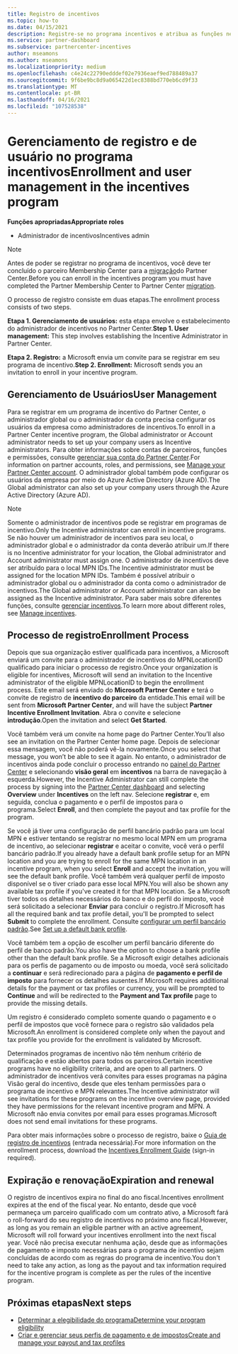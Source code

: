 ```yaml
---
title: Registro de incentivos
ms.topic: how-to
ms.date: 04/15/2021
description: Registre-se no programa incentivos e atribua as funções necessárias para o gerenciamento de usuários. Este artigo descreve o processo de registro.
ms.service: partner-dashboard
ms.subservice: partnercenter-incentives
author: mseamons
ms.author: mseamons
ms.localizationpriority: medium
ms.openlocfilehash: c4e24c22790edddef02e7936eaef9ed788489a37
ms.sourcegitcommit: 9f6be9bc8d9a065422d1ec8388bd770eb6cd9f33
ms.translationtype: MT
ms.contentlocale: pt-BR
ms.lasthandoff: 04/16/2021
ms.locfileid: "107528538"
---
```

# <a name="enrollment-and-user-management-in-the-incentives-program"></a><span data-ttu-id="96996-104">Gerenciamento de registro e de usuário no programa incentivos</span><span class="sxs-lookup"><span data-stu-id="96996-104">Enrollment and user management in the incentives program</span></span>

<span data-ttu-id="96996-105">**Funções apropriadas**</span><span class="sxs-lookup"><span data-stu-id="96996-105">**Appropriate roles**</span></span>

- <span data-ttu-id="96996-106">Administrador de incentivos</span><span class="sxs-lookup"><span data-stu-id="96996-106">Incentives admin</span></span>

>[!NOTE]
><span data-ttu-id="96996-107">Antes de poder se registrar no programa de incentivos, você deve ter concluído o parceiro Membership Center para a [migração](prepare-pmc-pc-migration.md)do Partner Center.</span><span class="sxs-lookup"><span data-stu-id="96996-107">Before you can enroll in the incentives program you must have completed the Partner Membership Center to Partner Center [migration](prepare-pmc-pc-migration.md).</span></span>

<span data-ttu-id="96996-108">O processo de registro consiste em duas etapas.</span><span class="sxs-lookup"><span data-stu-id="96996-108">The enrollment process consists of two steps.</span></span>

<span data-ttu-id="96996-109">**Etapa 1. Gerenciamento de usuários:** esta etapa envolve o estabelecimento do administrador de incentivos no Partner Center.</span><span class="sxs-lookup"><span data-stu-id="96996-109">**Step 1. User management:** This step involves establishing the Incentive Administrator in Partner Center.</span></span>

<span data-ttu-id="96996-110">**Etapa 2. Registro:** a Microsoft envia um convite para se registrar em seu programa de incentivo.</span><span class="sxs-lookup"><span data-stu-id="96996-110">**Step 2. Enrollment:** Microsoft sends you an invitation to enroll in your incentive program.</span></span>

## <a name="user-management"></a><span data-ttu-id="96996-111">Gerenciamento de Usuários</span><span class="sxs-lookup"><span data-stu-id="96996-111">User Management</span></span>

<span data-ttu-id="96996-112">Para se registrar em um programa de incentivo do Partner Center, o administrador global ou o administrador da conta precisa configurar os usuários da empresa como administradores de incentivos.</span><span class="sxs-lookup"><span data-stu-id="96996-112">To enroll in a Partner Center incentive program, the Global administrator or Account administrator needs to set up your company users as Incentive administrators.</span></span> <span data-ttu-id="96996-113">Para obter informações sobre contas de parceiros, funções e permissões, consulte [gerenciar sua conta do Partner Center](partner-center-account-setup.md).</span><span class="sxs-lookup"><span data-stu-id="96996-113">For information on partner accounts, roles, and permissions, see [Manage your Partner Center account](partner-center-account-setup.md).</span></span> <span data-ttu-id="96996-114">O administrador global também pode configurar os usuários da empresa por meio do Azure Active Directory (Azure AD).</span><span class="sxs-lookup"><span data-stu-id="96996-114">The Global administrator can also set up your company users through the Azure Active Directory (Azure AD).</span></span>

>[!NOTE]
><span data-ttu-id="96996-115">Somente o administrador de incentivos pode se registrar em programas de incentivo.</span><span class="sxs-lookup"><span data-stu-id="96996-115">Only the Incentive administrator can enroll in incentive programs.</span></span> <span data-ttu-id="96996-116">Se não houver um administrador de incentivos para seu local, o administrador global e o administrador da conta deverão atribuir um.</span><span class="sxs-lookup"><span data-stu-id="96996-116">If there is no Incentive administrator for your location, the Global administrator and Account administrator must assign one.</span></span> <span data-ttu-id="96996-117">O administrador de incentivos deve ser atribuído para o local MPN IDs.</span><span class="sxs-lookup"><span data-stu-id="96996-117">The Incentive administrator must be assigned for the location MPN IDs.</span></span> <span data-ttu-id="96996-118">Também é possível atribuir o administrador global ou o administrador da conta como o administrador de incentivos.</span><span class="sxs-lookup"><span data-stu-id="96996-118">The Global administrator or Account administrator can also be assigned as the Incentive administrator.</span></span> <span data-ttu-id="96996-119">Para saber mais sobre diferentes funções, consulte [gerenciar incentivos](permissions-overview.md#manage-incentives).</span><span class="sxs-lookup"><span data-stu-id="96996-119">To learn more about different roles, see [Manage incentives](permissions-overview.md#manage-incentives).</span></span>

## <a name="enrollment-process"></a><span data-ttu-id="96996-120">Processo de registro</span><span class="sxs-lookup"><span data-stu-id="96996-120">Enrollment Process</span></span>

<span data-ttu-id="96996-121">Depois que sua organização estiver qualificada para incentivos, a Microsoft enviará um convite para o administrador de incentivos do MPNLocationID qualificado para iniciar o processo de registro.</span><span class="sxs-lookup"><span data-stu-id="96996-121">Once your organization is eligible for incentives, Microsoft will send an invitation to the Incentive administrator of the eligible MPNLocationID to begin the enrollment process.</span></span> <span data-ttu-id="96996-122">Este email será enviado do **Microsoft Partner Center** e terá o convite de registro de **incentivo do parceiro** da entidade.</span><span class="sxs-lookup"><span data-stu-id="96996-122">This email will be sent from **Microsoft Partner Center**, and will have the subject **Partner Incentive Enrollment Invitation**.</span></span> <span data-ttu-id="96996-123">Abra o convite e selecione **introdução**.</span><span class="sxs-lookup"><span data-stu-id="96996-123">Open the invitation and select **Get Started**.</span></span>

<span data-ttu-id="96996-124">Você também verá um convite na home page do Partner Center.</span><span class="sxs-lookup"><span data-stu-id="96996-124">You’ll also see an invitation on the Partner Center home page.</span></span> <span data-ttu-id="96996-125">Depois de selecionar essa mensagem, você não poderá vê-la novamente.</span><span class="sxs-lookup"><span data-stu-id="96996-125">Once you select that message, you won’t be able to see it again.</span></span> <span data-ttu-id="96996-126">No entanto, o administrador de incentivos ainda pode concluir o processo entrando no [painel do Partner Center](https://partner.microsoft.com/dashboard/) e selecionando **visão geral** em **incentivos** na barra de navegação à esquerda.</span><span class="sxs-lookup"><span data-stu-id="96996-126">However, the Incentive Administrator can still complete the process by signing into the [Partner Center dashboard](https://partner.microsoft.com/dashboard/) and selecting **Overview** under **Incentives** on the left nav.</span></span> <span data-ttu-id="96996-127">Selecione **registrar** e, em seguida, conclua o pagamento e o perfil de impostos para o programa.</span><span class="sxs-lookup"><span data-stu-id="96996-127">Select **Enroll**, and then complete the payout and tax profile for the program.</span></span>

<span data-ttu-id="96996-128">Se você já tiver uma configuração de perfil bancário padrão para um local MPN e estiver tentando se registrar no mesmo local MPN em um programa de incentivo, ao selecionar **registrar** e aceitar o convite, você verá o perfil bancário padrão.</span><span class="sxs-lookup"><span data-stu-id="96996-128">If you already have a default bank profile setup for an MPN location and you are trying to enroll for the same MPN location in an incentive program, when you select **Enroll** and accept the invitation, you will see the default bank profile.</span></span> <span data-ttu-id="96996-129">Você também verá qualquer perfil de imposto disponível se o tiver criado para esse local MPN.</span><span class="sxs-lookup"><span data-stu-id="96996-129">You will also be shown any available tax profile if you've created it for that MPN location.</span></span> <span data-ttu-id="96996-130">Se a Microsoft tiver todos os detalhes necessários do banco e do perfil do imposto, você será solicitado a selecionar **Enviar** para concluir o registro.</span><span class="sxs-lookup"><span data-stu-id="96996-130">If Microsoft has all the required bank and tax profile detail, you'll be prompted to select **Submit** to complete the enrollment.</span></span> <span data-ttu-id="96996-131">Consulte [configurar um perfil bancário padrão](incentives-create-and-manage-your-payout-and-tax-profiles.md#set-up-a-default-bank-profile).</span><span class="sxs-lookup"><span data-stu-id="96996-131">See [Set up a default bank profile](incentives-create-and-manage-your-payout-and-tax-profiles.md#set-up-a-default-bank-profile).</span></span>

<span data-ttu-id="96996-132">Você também tem a opção de escolher um perfil bancário diferente do perfil de banco padrão.</span><span class="sxs-lookup"><span data-stu-id="96996-132">You also have the option to choose a bank profile other than the default bank profile.</span></span> <span data-ttu-id="96996-133">Se a Microsoft exigir detalhes adicionais para os perfis de pagamento ou de imposto ou moeda, você será solicitado a **continuar** e será redirecionado para a página de **pagamento e perfil de imposto** para fornecer os detalhes ausentes.</span><span class="sxs-lookup"><span data-stu-id="96996-133">If Microsoft requires additional details for the payment or tax profiles or currency, you will be prompted to **Continue** and will be redirected to the **Payment and Tax profile** page to provide the missing details.</span></span> 

<span data-ttu-id="96996-134">Um registro é considerado completo somente quando o pagamento e o perfil de impostos que você fornece para o registro são validados pela Microsoft.</span><span class="sxs-lookup"><span data-stu-id="96996-134">An enrollment is considered complete only when the payout and tax profile you provide for the enrollment is validated by Microsoft.</span></span>

<span data-ttu-id="96996-135">Determinados programas de incentivo não têm nenhum critério de qualificação e estão abertos para todos os parceiros.</span><span class="sxs-lookup"><span data-stu-id="96996-135">Certain incentive programs have no eligibility criteria, and are open to all partners.</span></span> <span data-ttu-id="96996-136">O administrador de incentivos verá convites para esses programas na página Visão geral do incentivo, desde que eles tenham permissões para o programa de incentivo e MPN relevantes.</span><span class="sxs-lookup"><span data-stu-id="96996-136">The Incentive administrator will see invitations for these programs on the incentive overview page, provided they have permissions for the relevant incentive program and MPN.</span></span> <span data-ttu-id="96996-137">A Microsoft não envia convites por email para esses programas.</span><span class="sxs-lookup"><span data-stu-id="96996-137">Microsoft does not send email invitations for these programs.</span></span>

<span data-ttu-id="96996-138">Para obter mais informações sobre o processo de registro, baixe o [Guia de registro de incentivos](https://partner.microsoft.com/resources/detail/partner-center-incentives-enrollment-pdf) (entrada necessária).</span><span class="sxs-lookup"><span data-stu-id="96996-138">For more information on the enrollment process, download the [Incentives Enrollment Guide](https://partner.microsoft.com/resources/detail/partner-center-incentives-enrollment-pdf) (sign-in required).</span></span>

## <a name="expiration-and-renewal"></a><span data-ttu-id="96996-139">Expiração e renovação</span><span class="sxs-lookup"><span data-stu-id="96996-139">Expiration and renewal</span></span>

<span data-ttu-id="96996-140">O registro de incentivos expira no final do ano fiscal.</span><span class="sxs-lookup"><span data-stu-id="96996-140">Incentives enrollment expires at the end of the fiscal year.</span></span> <span data-ttu-id="96996-141">No entanto, desde que você permaneça um parceiro qualificado com um contrato ativo, a Microsoft fará o roll-forward do seu registro de incentivos no próximo ano fiscal.</span><span class="sxs-lookup"><span data-stu-id="96996-141">However, as long as you remain an eligible partner with an active agreement, Microsoft will roll forward your incentives enrollment into the next fiscal year.</span></span> <span data-ttu-id="96996-142">Você não precisa executar nenhuma ação, desde que as informações de pagamento e imposto necessárias para o programa de incentivo sejam concluídas de acordo com as regras do programa de incentivo.</span><span class="sxs-lookup"><span data-stu-id="96996-142">You don't need to take any action, as long as the payout and tax information required for the incentive program is complete as per the rules of the incentive program.</span></span>

## <a name="next-steps"></a><span data-ttu-id="96996-143">Próximas etapas</span><span class="sxs-lookup"><span data-stu-id="96996-143">Next steps</span></span>

- [<span data-ttu-id="96996-144">Determinar a elegibilidade do programa</span><span class="sxs-lookup"><span data-stu-id="96996-144">Determine your program eligibility</span></span>](incentives-determined-your-program-eligibility.md)
- [<span data-ttu-id="96996-145">Criar e gerenciar seus perfis de pagamento e de impostos</span><span class="sxs-lookup"><span data-stu-id="96996-145">Create and manage your payout and tax profiles</span></span>](incentives-create-and-manage-your-payout-and-tax-profiles.md)
